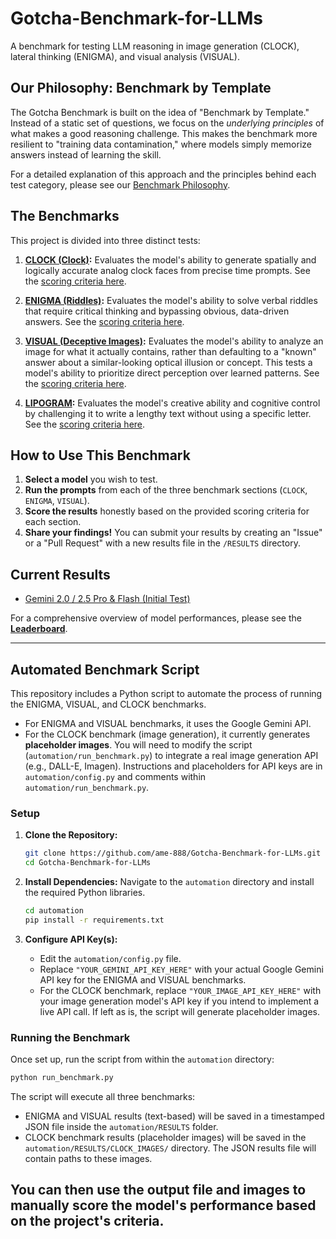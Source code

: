 # Gotcha-Benchmark-for-LLMs

A benchmark for testing LLM reasoning in image generation (CLOCK), lateral thinking (ENIGMA), and visual analysis (VISUAL).

## Our Philosophy: Benchmark by Template

The Gotcha Benchmark is built on the idea of "Benchmark by Template." Instead of a static set of questions, we focus on the *underlying principles* of what makes a good reasoning challenge. This makes the benchmark more resilient to "training data contamination," where models simply memorize answers instead of learning the skill.

For a detailed explanation of this approach and the principles behind each test category, please see our [Benchmark Philosophy](./PHILOSOPHY.md).

## The Benchmarks

This project is divided into three distinct tests:

1.  **[CLOCK (Clock)](./CLOCK/prompts.md):** Evaluates the model's ability to generate spatially and logically accurate analog clock faces from precise time prompts. See the [scoring criteria here](./CLOCK/scoring.md).

2.  **[ENIGMA (Riddles)](./ENIGMA/prompts.md):** Evaluates the model's ability to solve verbal riddles that require critical thinking and bypassing obvious, data-driven answers. See the [scoring criteria here](./ENIGMA/scoring.md).

3.  **[VISUAL (Deceptive Images)](./VISUAL/prompts.md):** Evaluates the model's ability to analyze an image for what it actually contains, rather than defaulting to a "known" answer about a similar-looking optical illusion or concept. This tests a model's ability to prioritize direct perception over learned patterns. See the [scoring criteria here](./VISUAL/scoring.md).

4.  **[LIPOGRAM](./LIPOGRAM/prompts.md):** Evaluates the model's creative ability and cognitive control by challenging it to write a lengthy text without using a specific letter. See the [scoring criteria here](./LIPOGRAM/scoring.md).

## How to Use This Benchmark

1.  **Select a model** you wish to test.
2.  **Run the prompts** from each of the three benchmark sections (`CLOCK`, `ENIGMA`, `VISUAL`).
3.  **Score the results** honestly based on the provided scoring criteria for each section.
4.  **Share your findings!** You can submit your results by creating an "Issue" or a "Pull Request" with a new results file in the `/RESULTS` directory.

## Current Results

*   [Gemini 2.0 / 2.5 Pro & Flash (Initial Test)](./RESULTS/gemini_scores.md)

For a comprehensive overview of model performances, please see the [**Leaderboard**](./LEADERBOARD.md).

---

## Automated Benchmark Script

This repository includes a Python script to automate the process of running the ENIGMA, VISUAL, and CLOCK benchmarks.

*   For ENIGMA and VISUAL benchmarks, it uses the Google Gemini API.
*   For the CLOCK benchmark (image generation), it currently generates **placeholder images**. You will need to modify the script (`automation/run_benchmark.py`) to integrate a real image generation API (e.g., DALL-E, Imagen). Instructions and placeholders for API keys are in `automation/config.py` and comments within `automation/run_benchmark.py`.

### Setup

1.  **Clone the Repository:**
    ```bash
    git clone https://github.com/ame-888/Gotcha-Benchmark-for-LLMs.git
    cd Gotcha-Benchmark-for-LLMs
    ```

2.  **Install Dependencies:**
    Navigate to the `automation` directory and install the required Python libraries.
    ```bash
    cd automation
    pip install -r requirements.txt
    ```

3.  **Configure API Key(s):**
    *   Edit the `automation/config.py` file.
    *   Replace `"YOUR_GEMINI_API_KEY_HERE"` with your actual Google Gemini API key for the ENIGMA and VISUAL benchmarks.
    *   For the CLOCK benchmark, replace `"YOUR_IMAGE_API_KEY_HERE"` with your image generation model's API key if you intend to implement a live API call. If left as is, the script will generate placeholder images.

### Running the Benchmark

Once set up, run the script from within the `automation` directory:
```bash
python run_benchmark.py
```
The script will execute all three benchmarks:
*   ENIGMA and VISUAL results (text-based) will be saved in a timestamped JSON file inside the `automation/RESULTS` folder.
*   CLOCK benchmark results (placeholder images) will be saved in the `automation/RESULTS/CLOCK_IMAGES/` directory. The JSON results file will contain paths to these images.

You can then use the output file and images to manually score the model's performance based on the project's criteria.
---